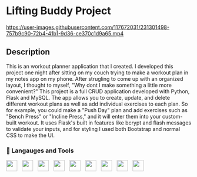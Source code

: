 # Lifting Buddy Project

https://user-images.githubusercontent.com/117672031/231301498-757b9c90-72b4-41b1-9d36-ce370c1d9a65.mp4

## Description
This is an workout planner application that I created. I developed this project one night after sitting on my couch trying to make a workout plan in my notes app on my phone. After strugling to come up with an organized layout, I thought to myself, "Why dont I make something a little more convenient?" This project is a full CRUD application developed with Python, Flask and MySQL. The app allows you to create, update, and delete different workout plans as well as add individual exercises to each plan. So for example, you could make a "Push Day" plan and add exercises such as "Bench Press" or "Incline Press," and it will enter them into your custom-built workout. It uses Flask's built in features like bcrypt and flash messages to validate your inputs, and for styling I used both Bootstrap and normal CSS to make the UI.


### 🧰 Langauges and Tools

<img align="left" style="padding-right:10px" width="30px" src="https://cdn.jsdelivr.net/gh/devicons/devicon/icons/python/python-original.svg" />
<img align="left" style="padding-right:10px" width="30px" src="https://cdn.jsdelivr.net/gh/devicons/devicon/icons/flask/flask-original.svg" />
<img align="left" style="padding-right:10px" width="30px" src="https://cdn.jsdelivr.net/gh/devicons/devicon/icons/bootstrap/bootstrap-original.svg" /> 
<img align="left" style="padding-right:10px" width="30px" src="https://cdn.jsdelivr.net/gh/devicons/devicon/icons/html5/html5-original.svg" />
<img align="left" style="padding-right:10px" width="30px" src="https://cdn.jsdelivr.net/gh/devicons/devicon/icons/css3/css3-original.svg" />
<img align="left" style="padding-right:10px" width="30px" src="https://cdn.jsdelivr.net/gh/devicons/devicon/icons/git/git-original.svg" />
<img align="left" style="padding-right:10px" width="30px" src="https://cdn.jsdelivr.net/gh/devicons/devicon/icons/mysql/mysql-original.svg" />
<img align="left" style="padding-right:10px" width="30px" src="https://cdn.jsdelivr.net/gh/devicons/devicon/icons/trello/trello-plain.svg" />
<img align="left" style="padding-right:10px" width="30px" src="https://cdn.jsdelivr.net/gh/devicons/devicon/icons/vscode/vscode-original.svg" />
